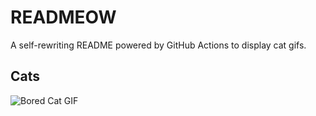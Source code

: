 # READMEOW

A self-rewriting README powered by GitHub Actions to display cat gifs.

## Cats

![Bored Cat GIF](https://media2.giphy.com/media/v1.Y2lkPTlhY2QwMmRhN3FzcmRwcTNuMmpmY3NxdGZpOHVhMjlqb3Q1djNnNnh1bjhtdzlpMyZlcD12MV9naWZzX3NlYXJjaCZjdD1n/mlvseq9yvZhba/200.gif)
